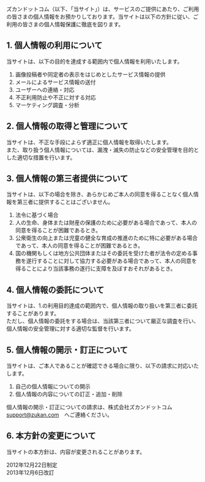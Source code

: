 ズカンドットコム（以下、「当サイト」）は、サービスのご提供にあたり、ご利用の皆さまの個人情報をお預かりしております。当サイトは以下の方針に従い、ご利用の皆さまの個人情報保護に徹底を図ります。

## 1. 個人情報の利用について

当サイトは、以下の目的を達成する範囲内で個人情報を利用いたします。

1. 画像投稿者や同定者の表示をはじめとしたサービス情報の提供
2. メールによるサービス情報の送付
3. ユーザーへの連絡・対応
4. 不正利用防止や不正に対する対応
5. マーケティング調査・分析

## 2. 個人情報の取得と管理について

当サイトは、不正な手段によらず適正に個人情報を取得いたします。  
また、取り扱う個人情報については、漏洩・滅失の防止などの安全管理を目的とした適切な措置を行います。

## 3. 個人情報の第三者提供について

当サイトは、以下の場合を除き、あらかじめご本人の同意を得ることなく個人情報を第三者に提供することはございません。

1. 法令に基づく場合
2. 人の生命、身体または財産の保護のために必要がある場合であって、本人の同意を得ることが困難であるとき。
3. 公衆衛生の向上または児童の健全な育成の推進のために特に必要がある場合であって、本人の同意を得ることが困難であるとき。
4. 国の機関もしくは地方公共団体またはその委託を受けた者が法令の定める事務を遂行することに対して協力する必要がある場合であって、本人の同意を得ることにより当該事務の遂行に支障を及ぼすおそれがあるとき。

## 4. 個人情報の委託について

当サイトは、1.の利用目的達成の範囲内で、個人情報の取り扱いを第三者に委託することがあります。  
ただし、個人情報の委託をする場合は、当該第三者について厳正な調査を行い、個人情報の安全管理に対する適切な監督を行います。

## 5. 個人情報の開示・訂正について

当サイトは、ご本人であることが確認できる場合に限り、以下の請求に対応いたします。

1. 自己の個人情報についての開示
2. 個人情報の内容についての訂正・追加・削除

個人情報の開示・訂正についての請求は、株式会社ズカンドットコム　support@zukan.com　へご連絡ください。

## 6. 本方針の変更について

当サイトの本方針は、内容が変更されることがあります。

2012年12月22日制定  
2013年12月6日改訂